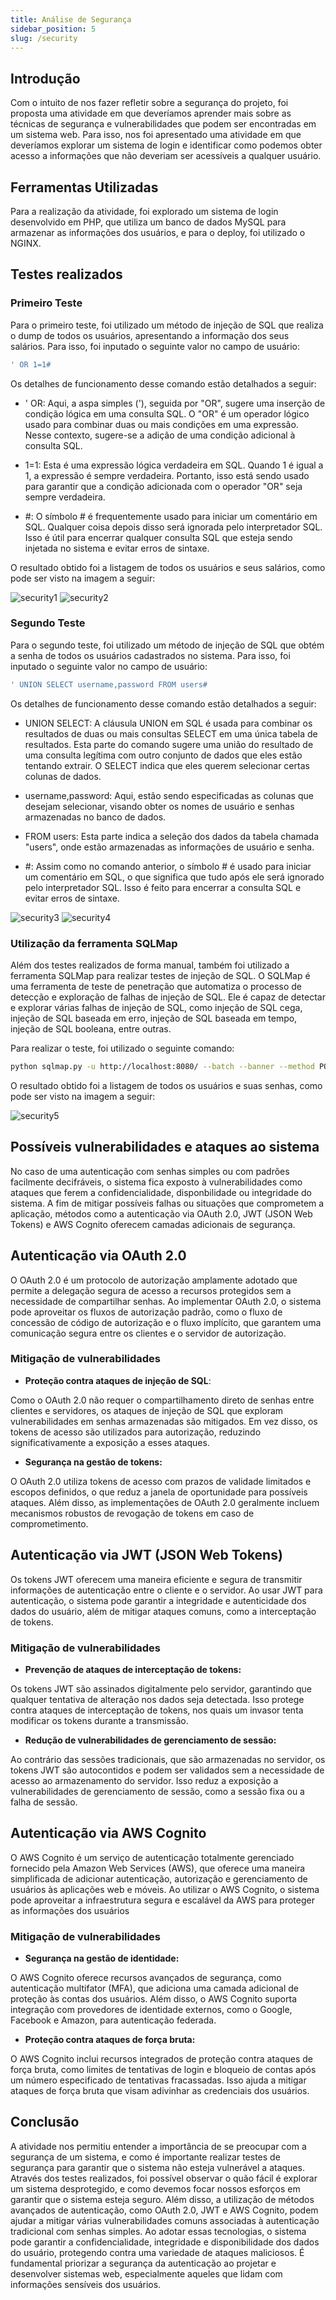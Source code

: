 ```yaml
---
title: Análise de Segurança
sidebar_position: 5
slug: /security
---
```


## Introdução

Com o intuito de nos fazer refletir sobre a segurança do projeto, foi proposta uma atividade em que deveríamos aprender mais sobre as técnicas de segurança e vulnerabilidades que podem ser encontradas em um sistema web. Para isso, nos foi apresentado uma atividade em que deveríamos explorar um sistema de login e identificar como podemos obter acesso a informações que não deveriam ser acessíveis a qualquer usuário.

## Ferramentas Utilizadas

Para a realização da atividade, foi explorado um sistema de login desenvolvido em PHP, que utiliza um banco de dados MySQL para armazenar as informações dos usuários, e para o deploy, foi utilizado o NGINX.

## Testes realizados

### Primeiro Teste

Para o primeiro teste, foi utilizado um método de injeção de SQL que realiza o dump de todos os usuários, apresentando a informação dos seus salários. Para isso, foi inputado o seguinte valor no campo de usuário:

```sql
' OR 1=1#
```

Os detalhes de funcionamento desse comando estão detalhados a seguir:

* ' OR: Aqui, a aspa simples ('), seguida por "OR", sugere uma inserção de condição lógica em uma consulta SQL. O "OR" é um operador lógico usado para combinar duas ou mais condições em uma expressão. Nesse contexto, sugere-se a adição de uma condição adicional à consulta SQL.

* 1=1: Esta é uma expressão lógica verdadeira em SQL. Quando 1 é igual a 1, a expressão é sempre verdadeira. Portanto, isso está sendo usado para garantir que a condição adicionada com o operador "OR" seja sempre verdadeira.

* #: O símbolo # é frequentemente usado para iniciar um comentário em SQL. Qualquer coisa depois disso será ignorada pelo interpretador SQL. Isso é útil para encerrar qualquer consulta SQL que esteja sendo injetada no sistema e evitar erros de sintaxe.

O resultado obtido foi a listagem de todos os usuários e seus salários, como pode ser visto na imagem a seguir:

![security1](../../static/img/security1.png)
![security2](../../static/img/security2.png)

### Segundo Teste

Para o segundo teste, foi utilizado um método de injeção de SQL que obtém a senha de todos os usuários cadastrados no sistema. Para isso, foi inputado o seguinte valor no campo de usuário:

```sql
' UNION SELECT username,password FROM users#
```

Os detalhes de funcionamento desse comando estão detalhados a seguir:

* UNION SELECT: A cláusula UNION em SQL é usada para combinar os resultados de duas ou mais consultas SELECT em uma única tabela de resultados. Esta parte do comando sugere uma união do resultado de uma consulta legítima com outro conjunto de dados que eles estão tentando extrair. O SELECT indica que eles querem selecionar certas colunas de dados.

* username,password: Aqui, estão sendo especificadas as colunas que desejam selecionar, visando obter os nomes de usuário e senhas armazenadas no banco de dados.

* FROM users: Esta parte indica a seleção dos dados da tabela chamada "users", onde estão armazenadas as informações de usuário e senha.

* #: Assim como no comando anterior, o símbolo # é usado para iniciar um comentário em SQL, o que significa que tudo após ele será ignorado pelo interpretador SQL. Isso é feito para encerrar a consulta SQL e evitar erros de sintaxe.

![security3](../../static/img/security3.png)
![security4](../../static/img/security4.png)

### Utilização da ferramenta SQLMap

Além dos testes realizados de forma manual, também foi utilizado a ferramenta SQLMap para realizar testes de injeção de SQL. O SQLMap é uma ferramenta de teste de penetração que automatiza o processo de detecção e exploração de falhas de injeção de SQL. Ele é capaz de detectar e explorar várias falhas de injeção de SQL, como injeção de SQL cega, injeção de SQL baseada em erro, injeção de SQL baseada em tempo, injeção de SQL booleana, entre outras.

Para realizar o teste, foi utilizado o seguinte comando:

```bash
python sqlmap.py -u http://localhost:8080/ --batch --banner --method POST --forms --dump
```

O resultado obtido foi a listagem de todos os usuários e suas senhas, como pode ser visto na imagem a seguir:

![security5](../../static/img/security5.png)


## Possíveis vulnerabilidades e ataques ao sistema

No caso de uma autenticação com senhas simples ou com padrões facilmente decifráveis, o sistema fica exposto à vulnerabilidades como ataques que ferem a confidencialidade, disponbilidade ou integridade do sistema. A fim de mitigar possíveis falhas ou situações que comprometem a aplicação, métodos como a autenticação via OAuth 2.0, JWT (JSON Web Tokens) e AWS Cognito oferecem camadas adicionais de segurança.

## Autenticação via OAuth 2.0

O OAuth 2.0 é um protocolo de autorização amplamente adotado que permite a delegação segura de acesso a recursos protegidos sem a necessidade de compartilhar senhas. Ao implementar OAuth 2.0, o sistema pode aproveitar os fluxos de autorização padrão, como o fluxo de concessão de código de autorização e o fluxo implícito, que garantem uma comunicação segura entre os clientes e o servidor de autorização.

### Mitigação de vulnerabilidades

- **Proteção contra ataques de injeção de SQL**: 

Como o OAuth 2.0 não requer o compartilhamento direto de senhas entre clientes e servidores, os ataques de injeção de SQL que exploram vulnerabilidades em senhas armazenadas são mitigados. Em vez disso, os tokens de acesso são utilizados para autorização, reduzindo significativamente a exposição a esses ataques.

- **Segurança na gestão de tokens:** 

O OAuth 2.0 utiliza tokens de acesso com prazos de validade limitados e escopos definidos, o que reduz a janela de oportunidade para possíveis ataques. Além disso, as implementações de OAuth 2.0 geralmente incluem mecanismos robustos de revogação de tokens em caso de comprometimento.

## Autenticação via JWT (JSON Web Tokens)

Os tokens JWT oferecem uma maneira eficiente e segura de transmitir informações de autenticação entre o cliente e o servidor. Ao usar JWT para autenticação, o sistema pode garantir a integridade e autenticidade dos dados do usuário, além de mitigar ataques comuns, como a interceptação de tokens.

### Mitigação de vulnerabilidades

- **Prevenção de ataques de interceptação de tokens:** 

Os tokens JWT são assinados digitalmente pelo servidor, garantindo que qualquer tentativa de alteração nos dados seja detectada. Isso protege contra ataques de interceptação de tokens, nos quais um invasor tenta modificar os tokens durante a transmissão.


- **Redução de vulnerabilidades de gerenciamento de sessão:** 

Ao contrário das sessões tradicionais, que são armazenadas no servidor, os tokens JWT são autocontidos e podem ser validados sem a necessidade de acesso ao armazenamento do servidor. Isso reduz a exposição a vulnerabilidades de gerenciamento de sessão, como a sessão fixa ou a falha de sessão.

## Autenticação via AWS Cognito

O AWS Cognito é um serviço de autenticação totalmente gerenciado fornecido pela Amazon Web Services (AWS), que oferece uma maneira simplificada de adicionar autenticação, autorização e gerenciamento de usuários às aplicações web e móveis. Ao utilizar o AWS Cognito, o sistema pode aproveitar a infraestrutura segura e escalável da AWS para proteger as informações dos usuários

### Mitigação de vulnerabilidades

- **Segurança na gestão de identidade:** 

O AWS Cognito oferece recursos avançados de segurança, como autenticação multifator (MFA), que adiciona uma camada adicional de proteção às contas dos usuários. Além disso, o AWS Cognito suporta integração com provedores de identidade externos, como o Google, Facebook e Amazon, para autenticação federada.

- **Proteção contra ataques de força bruta:** 

O AWS Cognito inclui recursos integrados de proteção contra ataques de força bruta, como limites de tentativas de login e bloqueio de contas após um número especificado de tentativas fracassadas. Isso ajuda a mitigar ataques de força bruta que visam adivinhar as credenciais dos usuários.

## Conclusão

A atividade nos permitiu entender a importância de se preocupar com a segurança de um sistema, e como é importante realizar testes de segurança para garantir que o sistema não esteja vulnerável a ataques. Através dos testes realizados, foi possível observar o quão fácil é explorar um sistema desprotegido, e como devemos focar nossos esforços em garantir que o sistema esteja seguro.
Além disso, a utilização de métodos avançados de autenticação, como OAuth 2.0, JWT e AWS Cognito, podem ajudar a mitigar várias vulnerabilidades comuns associadas à autenticação tradicional com senhas simples. Ao adotar essas tecnologias, o sistema pode garantir a confidencialidade, integridade e disponibilidade dos dados do usuário, protegendo contra uma variedade de ataques maliciosos. É fundamental priorizar a segurança da autenticação ao projetar e desenvolver sistemas web, especialmente aqueles que lidam com informações sensíveis dos usuários.